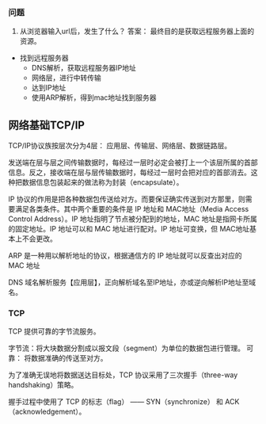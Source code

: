 ### 问题
1. 从浏览器输入url后，发生了什么？
答案： 最终目的是获取远程服务器上面的资源。
- 找到远程服务器
    - DNS解析，获取远程服务器IP地址
    - 网络层，进行中转传输
    - 达到IP地址
    - 使用ARP解析，得到mac地址找到服务器   

## 网络基础TCP/IP
TCP/IP协议族按层次分为4层： 应用层、传输层、网络层、数据链路层。

发送端在层与层之间传输数据时，每经过一层时必定会被打上一个该层所属的首部信息。反之，接收端在层与层传输数据时，每经过一层时会把对应的首部消去。这种把数据信息包装起来的做法称为封装（encapsulate）。

IP 协议的作用是把各种数据包传送给对方。而要保证确实传送到对方那里，则需要满足各类条件。其中两个重要的条件是 IP 地址和 MAC地址（Media Access Control Address）。IP 地址指明了节点被分配到的地址，MAC 地址是指网卡所属的固定地址。IP 地址可以和 MAC 地址进行配对。IP 地址可变换，但 MAC地址基本上不会更改。

ARP 是一种用以解析地址的协议，根据通信方的 IP 地址就可以反查出对应的 MAC 地址

DNS 域名解析服务【应用层】，正向解析域名至IP地址，亦或逆向解析IP地址至域名。

### TCP
TCP 提供可靠的字节流服务。

字节流：将大块数据分割成以报文段（segment）为单位的数据包进行管理。
可靠： 将数据准确的传送至对方。

为了准确无误地将数据送达目标处，TCP 协议采用了三次握手（three-way handshaking）策略。

握手过程中使用了 TCP 的标志（flag） —— SYN（synchronize） 和
ACK（acknowledgement）。